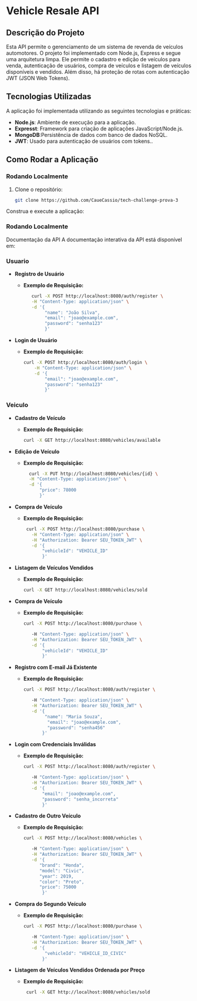 # Vehicle Resale API

## Descrição do Projeto
Esta API permite o gerenciamento de um sistema de revenda de veículos automotores. O projeto foi implementado com Node.js, Express e segue uma arquitetura limpa. Ele permite o cadastro e edição de veículos para venda, autenticação de usuários, compra de veículos e listagem de veículos disponíveis e vendidos. Além disso, há proteção de rotas com autenticação JWT (JSON Web Tokens).

## Tecnologias Utilizadas

A aplicação foi implementada utilizando as seguintes tecnologias e práticas:

- **Node.js**: Ambiente de execução para a aplicação.
- **Expresst**: Framework para criação de aplicações JavaScript/Node.js.
- **MongoDB**:Persistência de dados com banco de dados NoSQL.
- **JWT**: Usado para autenticação de usuários com tokens..


## Como Rodar a Aplicação

### Rodando Localmente

1. Clone o repositório:
   ```sh
   git clone https://github.com/CaueCassio/tech-challenge-prova-3


Construa e execute a aplicação:


### Rodando Localmente
Documentação da API
A documentação interativa da API está disponível em:


### Usuario
- **Registro de Usuário**
    - **Exemplo de Requisição:**
      ```sh
         curl -X POST http://localhost:8080/auth/register \
         -H "Content-Type: application/json" \
         -d '{
              "name": "João Silva",
              "email": "joao@example.com",
              "password": "senha123"
              }'
      ```

- **Login de Usuário**
    - **Exemplo de Requisição:**
      ```sh
      curl -X POST http://localhost:8080/auth/login \
          -H "Content-Type: application/json" \
          -d '{
              "email": "joao@example.com",
              "password": "senha123"
              }'
      ```
### Veiculo
- **Cadastro de Veículo**
    - **Exemplo de Requisição:**
      ```sh
      curl -X GET http://localhost:8080/vehicles/available
      ```


- **Edição de Veículo**
    - **Exemplo de Requisição:**
      ```sh
        curl -X PUT http://localhost:8080/vehicles/{id} \
        -H "Content-Type: application/json" \
        -d '{
            "price": 78000
            }'
      ```

- **Compra de Veículo**
    - **Exemplo de Requisição:**
         ```sh
          curl -X POST http://localhost:8080/purchase \
            -H "Content-Type: application/json" \
            -H "Authorization: Bearer SEU_TOKEN_JWT" \
            -d '{
                "vehicleId": "VEHICLE_ID"
                }'
         ```


- **Listagem de Veículos Vendidos**
    - **Exemplo de Requisição:**
         ```sh
         curl -X GET http://localhost:8080/vehicles/sold
         ```
- **Compra de Veículo**
    - **Exemplo de Requisição:**
         ```sh
        curl -X POST http://localhost:8080/purchase \
      
            -H "Content-Type: application/json" \
            -H "Authorization: Bearer SEU_TOKEN_JWT" \
            -d '{
                "vehicleId": "VEHICLE_ID"
                }'
         ```
- **Registro com E-mail Já Existente**
    - **Exemplo de Requisição:**
         ```sh
        curl -X POST http://localhost:8080/auth/register \
      
            -H "Content-Type: application/json" \
            -H "Authorization: Bearer SEU_TOKEN_JWT" \
            -d '{
                 "name": "Maria Souza",
                  "email": "joao@example.com",
                  "password": "senha456"
                }'
         ```
- **Login com Credenciais Inválidas**
    - **Exemplo de Requisição:**
         ```sh
        curl -X POST http://localhost:8080/auth/register \
      
            -H "Content-Type: application/json" \
            -H "Authorization: Bearer SEU_TOKEN_JWT" \
            -d '{
                "email": "joao@example.com",
                "password": "senha_incorreta"
                }'
         ```
- **Cadastro de Outro Veículo**
    - **Exemplo de Requisição:**
         ```sh
        curl -X POST http://localhost:8080/vehicles \
      
            -H "Content-Type: application/json" \
            -H "Authorization: Bearer SEU_TOKEN_JWT" \
            -d '{
               "brand": "Honda",
               "model": "Civic",
               "year": 2019,
               "color": "Preto",
               "price": 75000
                }'
         ```
- **Compra do Segundo Veículo**
    - **Exemplo de Requisição:**
         ```sh
        curl -X POST http://localhost:8080/purchase \
      
            -H "Content-Type: application/json" \
            -H "Authorization: Bearer SEU_TOKEN_JWT" \
            -d '{
                 "vehicleId": "VEHICLE_ID_CIVIC"
                }'
         ```

- **Listagem de Veículos Vendidos Ordenada por Preço**
    - **Exemplo de Requisição:**
      ```sh
       curl -X GET http://localhost:8080/vehicles/sold
      ```
